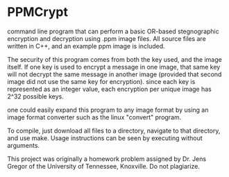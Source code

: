 # PPMCrypt
command line program that can perform a basic OR-based stegnographic encryption and decryption using .ppm image files.
All source files are written in C++, and an example ppm image is included.

The security of this program comes from both the key used, and the image itself. If one key is used to encrypt a message in one image, that same key will not decrypt the same message in another image (provided that second image did not use the same key for encryption). since each key is represented as an integer value, each encryption per unique image has 2^32 possible keys.

one could easily expand this program to any image format by using an image format converter such as the linux "convert" program.

To compile, just download all files to a directory, navigate to that directory, and use make. Usage instructions can be seen by executing without arguments. 

This project was originally a homework problem assigned by Dr. Jens Gregor of the University of Tennessee, Knoxville. Do not plagiarize. 
